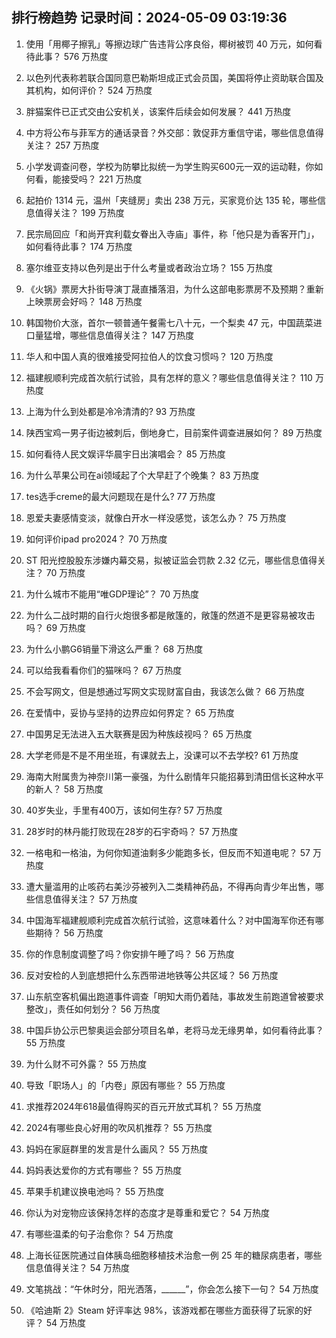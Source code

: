 
## 排行榜趋势 记录时间：2024-05-09 03:19:36
  
  1. 使用「用椰子擦乳」等擦边球广告违背公序良俗，椰树被罚 40 万元，如何看待此事？ 576 万热度
    
  2. 以色列代表称若联合国同意巴勒斯坦成正式会员国，美国将停止资助联合国及其机构，如何评价？ 524 万热度
    
  3. 胖猫案件已正式交由公安机关，该案件后续会如何发展？ 441 万热度
    
  4. 中方将公布与菲军方的通话录音？外交部：敦促菲方重信守诺，哪些信息值得关注？ 257 万热度
    
  5. 小学发调查问卷，学校为防攀比拟统一为学生购买600元一双的运动鞋，你如何看，能接受吗？ 221 万热度
    
  6. 起拍价 1314 元，温州「夹缝房」卖出 238 万元，买家竞价达 135 轮，哪些信息值得关注？ 199 万热度
    
  7. 民宗局回应「和尚开宾利载女眷出入寺庙」事件，称「他只是为香客开门」，如何看待此事？ 174 万热度
    
  8. 塞尔维亚支持以色列是出于什么考量或者政治立场？ 155 万热度
    
  9. 《火锅》票房大扑街导演丁晟直播落泪，为什么这部电影票房不及预期？重新上映票房会好吗？ 148 万热度
    
  10. 韩国物价大涨，首尔一顿普通午餐需七八十元，一个梨卖 47 元，中国蔬菜进口量猛增，哪些信息值得关注？ 147 万热度
    
  11. 华人和中国人真的很难接受阿拉伯人的饮食习惯吗？ 120 万热度
    
  12. 福建舰顺利完成首次航行试验，具有怎样的意义？哪些信息值得关注？ 110 万热度
    
  13. 上海为什么到处都是冷冷清清的? 93 万热度
    
  14. 陕西宝鸡一男子街边被刺后，倒地身亡，目前案件调查进展如何？ 89 万热度
    
  15. 如何看待人民文娱评华晨宇日出演唱会？ 85 万热度
    
  16. 为什么苹果公司在ai领域起了个大早赶了个晚集？ 83 万热度
    
  17. tes选手creme的最大问题现在是什么? 77 万热度
    
  18. 恩爱夫妻感情变淡，就像白开水一样没感觉，该怎么办？ 75 万热度
    
  19. 如何评价ipad pro2024？ 70 万热度
    
  20. ST 阳光控股股东涉嫌内幕交易，拟被证监会罚款 2.32 亿元，哪些信息值得关注？ 70 万热度
    
  21. 为什么城市不能用“唯GDP理论”？ 70 万热度
    
  22. 为什么二战时期的自行火炮很多都是敞篷的，敞篷的然道不是更容易被攻击吗？ 69 万热度
    
  23. 为什么小鹏G6销量下滑这么严重？ 68 万热度
    
  24. 可以给我看看你们的猫咪吗？ 67 万热度
    
  25. 不会写网文，但是想通过写网文实现财富自由，我该怎么做？ 66 万热度
    
  26. 在爱情中，妥协与坚持的边界应如何界定？ 65 万热度
    
  27. 中国男足无法进入五大联赛是因为种族歧视吗？ 65 万热度
    
  28. 大学老师是不是不用坐班，有课就去上，没课可以不去学校? 61 万热度
    
  29. 海南大附属贵为神奈川第一豪强，为什么剧情年只能招募到清田信长这种水平的新人？ 58 万热度
    
  30. 40岁失业，手里有400万，该如何生存? 57 万热度
    
  31. 28岁时的林丹能打败现在28岁的石宇奇吗？ 57 万热度
    
  32. 一格电和一格油，为何你知道油剩多少能跑多长，但反而不知道电呢？ 57 万热度
    
  33. 遭大量滥用的止咳药右美沙芬被列入二类精神药品，不得再向青少年出售，哪些信息值得关注？ 57 万热度
    
  34. 中国海军福建舰顺利完成首次航行试验，这意味着什么？对中国海军你还有哪些期待？ 56 万热度
    
  35. 你的作息制度调整了吗？你安排午睡了吗？ 56 万热度
    
  36. 反对安检的人到底想把什么东西带进地铁等公共区域？ 56 万热度
    
  37. 山东航空客机偏出跑道事件调查「明知大雨仍着陆，事故发生前跑道曾被要求整改」，责任如何划分？ 56 万热度
    
  38. 中国乒协公示巴黎奥运会部分项目名单，老将马龙无缘男单，如何看待此事？ 55 万热度
    
  39. 为什么财不可外露？ 55 万热度
    
  40. 导致「职场人」的「内卷」原因有哪些？ 55 万热度
    
  41. 求推荐2024年618最值得购买的百元开放式耳机？ 55 万热度
    
  42. 2024有哪些良心好用的吹风机推荐？ 55 万热度
    
  43. 妈妈在家庭群里的发言是什么画风？ 55 万热度
    
  44. 妈妈表达爱你的方式有哪些？ 55 万热度
    
  45. 苹果手机建议换电池吗？ 55 万热度
    
  46. 你认为对宠物应该保持怎样的态度才是尊重和爱它？ 54 万热度
    
  47. 有哪些温柔的句子治愈你？ 54 万热度
    
  48. 上海长征医院通过自体胰岛细胞移植技术治愈一例 25 年的糖尿病患者，哪些信息值得关注？ 54 万热度
    
  49. 文笔挑战：“午休时分，阳光洒落，______”，你会怎么接下一句？ 54 万热度
    
  50. 《哈迪斯 2》Steam 好评率达 98%，该游戏都在哪些方面获得了玩家的好评？ 54 万热度
    